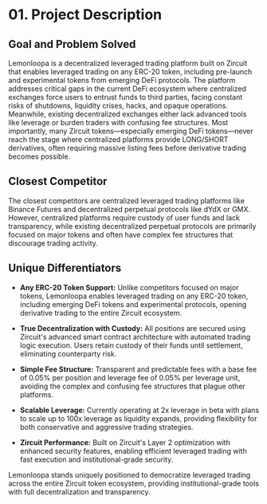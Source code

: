 # 01. Project Description

## **Goal and Problem Solved**

Lemonloopa is a decentralized leveraged trading platform built on Zircuit that enables leveraged trading on any ERC-20 token, including pre-launch and experimental tokens from emerging DeFi protocols. The platform addresses critical gaps in the current DeFi ecosystem where centralized exchanges force users to entrust funds to third parties, facing constant risks of shutdowns, liquidity crises, hacks, and opaque operations. Meanwhile, existing decentralized exchanges either lack advanced tools like leverage or burden traders with confusing fee structures. Most importantly, many Zircuit tokens—especially emerging DeFi tokens—never reach the stage where centralized platforms provide LONG/SHORT derivatives, often requiring massive listing fees before derivative trading becomes possible.

## **Closest Competitor**

The closest competitors are centralized leveraged trading platforms like Binance Futures and decentralized perpetual protocols like dYdX or GMX. However, centralized platforms require custody of user funds and lack transparency, while existing decentralized perpetual protocols are primarily focused on major tokens and often have complex fee structures that discourage trading activity.

## **Unique Differentiators**

* **Any ERC-20 Token Support:** Unlike competitors focused on major tokens, Lemonloopa enables leveraged trading on any ERC-20 token, including emerging DeFi tokens and experimental protocols, opening derivative trading to the entire Zircuit ecosystem.

* **True Decentralization with Custody:** All positions are secured using Zircuit's advanced smart contract architecture with automated trading logic execution. Users retain custody of their funds until settlement, eliminating counterparty risk.

* **Simple Fee Structure:** Transparent and predictable fees with a base fee of 0.05% per position and leverage fee of 0.05% per leverage unit, avoiding the complex and confusing fee structures that plague other platforms.

* **Scalable Leverage:** Currently operating at 2x leverage in beta with plans to scale up to 100x leverage as liquidity expands, providing flexibility for both conservative and aggressive trading strategies.

* **Zircuit Performance:** Built on Zircuit's Layer 2 optimization with enhanced security features, enabling efficient leveraged trading with fast execution and institutional-grade security.

Lemonloopa stands uniquely positioned to democratize leveraged trading across the entire Zircuit token ecosystem, providing institutional-grade tools with full decentralization and transparency.

